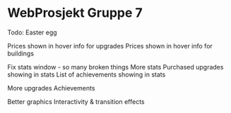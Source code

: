 WebProsjekt Gruppe 7
======================



Todo:
Easter egg

Prices shown in hover info for upgrades
Prices shown in hover info for buildings

Fix stats window - so many broken things
More stats
Purchased upgrades showing in stats
List of achievements showing in stats

More upgrades
Achievements

Better graphics
Interactivity & transition effects

